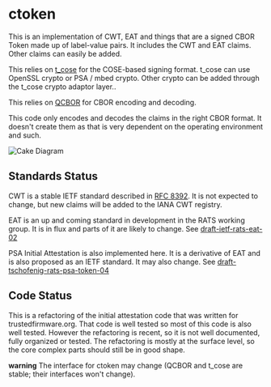 # ctoken

This is an implementation of CWT, EAT and things that are a signed CBOR Token
made up of label-value pairs.  It includes the CWT and EAT claims. Other claims
can easily be added.

This relies on [t_cose](https://github.com/laurencelundblade/t_cose) for the COSE-based signing format.  t_cose can use OpenSSL crypto
or PSA / mbed crypto. Other crypto can be added through the t_cose crypto adaptor layer..

This relies on [QCBOR](https://github.com/laurencelundblade/QCBOR) for CBOR encoding and decoding.

This code only encodes and decodes the claims in the right CBOR format. It doesn't
create them as that is very dependent on the operating environment and such.

![Cake Diagram](https://github.com/laurencelundblade/ctoken/blob/master/ctoken_cake-diagram.png)

## Standards Status

CWT is a stable IETF standard described in [RFC 8392](https://tools.ietf.org/html/rfc8392). It is not expected to change,
but new claims will be added to the IANA CWT registry.

EAT is an up and coming standard in development in the RATS working group. It
is in flux and parts of it are likely to change.  See [draft-ietf-rats-eat-02](https://tools.ietf.org/html/draft-ietf-rats-eat-02)

PSA Initial Attestation is also implemented here. It is a derivative of EAT and is also proposed
as an IETF standard. It may also change. See [draft-tschofenig-rats-psa-token-04](https://tools.ietf.org/html/draft-tschofenig-rats-psa-token-04)

## Code Status

This is a refactoring of the initial attestation code that was written for trustedfirmware.org.
That code is well tested so most of this code is also well tested. However the 
refactoring is recent, so it is not well documented, fully organized or tested. The
refactoring is mostly at the surface level, so the core complex parts should still be
in good shape.

**warning** The interface for ctoken may change (QCBOR and t_cose are stable; their
interfaces won't change).







